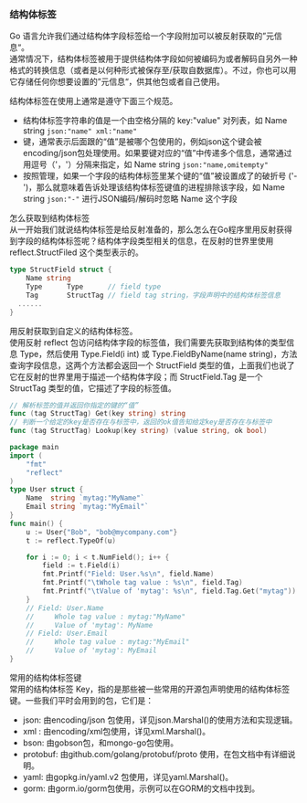 
### 结构体标签
Go 语言允许我们通过结构体字段标签给一个字段附加可以被反射获取的”元信息“。  
通常情况下，结构体标签被用于提供结构体字段如何被编码为或者解码自另外一种格式的转换信息（或者是以何种形式被保存至/获取自数据库）。不过，你也可以用它存储任何你想要设置的”元信息“，供其他包或者自己使用。  

结构体标签在使用上通常是遵守下面三个规范。
- 结构体标签字符串的值是一个由空格分隔的 key:"value" 对列表，如 Name string `json:"name" xml:"name"`  
- 键，通常表示后面跟的“值”是被哪个包使用的，例如json这个键会被encoding/json包处理使用。如果要键对应的“值”中传递多个信息，通常通过用逗号（'，'）分隔来指定，如 Name string `json:"name,omitempty"`  
- 按照管理，如果一个字段的结构体标签里某个键的“值”被设置成了的破折号 ('-')，那么就意味着告诉处理该结构体标签键值的进程排除该字段，如 Name string `json:"-"` 进行JSON编码/解码时忽略 Name 这个字段

怎么获取到结构体标签  
从一开始我们就说结构体标签是给反射准备的，那么怎么在Go程序里用反射获得到字段的结构体标签呢？结构体字段类型相关的信息，在反射的世界里使用reflect.StructFiled 这个类型表示的。
```go
type StructField struct {
	Name string
	Type      Type      // field type
	Tag       StructTag // field tag string，字段声明中的结构体标签信息
  ......
}
```
用反射获取到自定义的结构体标签。  
使用反射 reflect 包访问结构体字段的标签值，我们需要先获取到结构体的类型信息 Type，然后使用 Type.Field(i int) 或 Type.FieldByName(name string)，方法查询字段信息，这两个方法都会返回一个 StructField 类型的值，上面我们也说了它在反射的世界里用于描述一个结构体字段；而 StructField.Tag 是一个 StructTag 类型的值，它描述了字段的标签值。  
```go
// 解析标签的值并返回你指定的键的“值”
func (tag StructTag) Get(key string) string
// 判断一个给定的key是否存在与标签中，返回的ok值告知给定key是否存在与标签中
func (tag StructTag) Lookup(key string) (value string, ok bool)

package main
import (
	"fmt"
	"reflect"
)
type User struct {
	Name  string `mytag:"MyName"`
	Email string `mytag:"MyEmail"`
}
func main() {
	u := User{"Bob", "bob@mycompany.com"}
	t := reflect.TypeOf(u)

	for i := 0; i < t.NumField(); i++ {
		field := t.Field(i)
		fmt.Printf("Field: User.%s\n", field.Name)
		fmt.Printf("\tWhole tag value : %s\n", field.Tag)
		fmt.Printf("\tValue of 'mytag': %s\n", field.Tag.Get("mytag"))
	}
    // Field: User.Name
    //     Whole tag value : mytag:"MyName"
    //     Value of 'mytag': MyName
    // Field: User.Email
    //     Whole tag value : mytag:"MyEmail"
    //     Value of 'mytag': MyEmail
}
```

常用的结构体标签键  
常用的结构体标签 Key，指的是那些被一些常用的开源包声明使用的结构体标签键。一些我们平时会用到的包，它们是：
- json: 由encoding/json 包使用，详见json.Marshal()的使用方法和实现逻辑。
- xml : 由encoding/xml包使用，详见xml.Marshal()。
- bson: 由gobson包，和mongo-go包使用。
- protobuf: 由github.com/golang/protobuf/proto 使用，在包文档中有详细说明。
- yaml: 由gopkg.in/yaml.v2 包使用，详见yaml.Marshal()。
- gorm: 由gorm.io/gorm包使用，示例可以在GORM的文档中找到。



